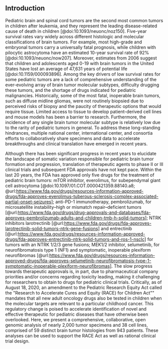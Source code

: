 ## Introduction

Pediatric brain and spinal cord tumors are the second most common tumors in children after leukemia, and they represent the leading disease-related cause of death in children [@doi:10.1093/neuonc/noz150]. 
Five-year survival rates vary widely across different histologic and molecular classifications of brain tumors.
For example, most high-grade and embryonal tumors carry a universally fatal prognosis, while children with pilocytic astrocytoma have an estimated 10-year survival rate of 92% [@doi:10.1093/neuonc/now207]. 
Moreover, estimates from 2006 suggest that children and adolescents aged 0-19 with brain tumors in the United States have lost an average of 47,631 years of potential life [@doi:10.1159/000093896]. 
Among the key drivers of low survival rates for some pediatric tumors are a lack of comprehensive understanding of the ever-evolving array of brain tumor molecular subtypes, difficulty drugging these tumors, and the shortage of drugs indicated for pediatric malignancies. 
Historically, some of the most fatal, inoperable brain tumors, such as diffuse midline gliomas, were not routinely biopsied due to perceived risks of biopsy and the paucity of therapeutic options that would require tissue. 
Limited access to tissue to develop patient-derived cell lines and mouse models has been a barrier to research. 
Furthermore, the incidence of any single brain tumor molecular subtype is relatively low due to the rarity of pediatric tumors in general. 
To address these long-standing hindrances, multiple national center, international center, and consortia efforts to collaboratively share specimens and data to accelerate breakthroughs and clinical translation have emerged in recent years.

Although there has been significant progress in recent years to elucidate the landscape of somatic variation responsible for pediatric brain tumor formation and progression, translation of therapeutic agents to phase II or III clinical trials and subsequent FDA approvals have not kept pace. 
Within the last 20 years, the FDA has approved only five drugs for the treatment of pediatric brain tumors: mTOR inhibitor, everolimus, for subependymal giant cell astrocytoma [@doi:10.1097/01.COT.0000421359.88140.a8; @url:https://www.fda.gov/drugs/resources-information-approved-drugs/fda-approves-everolimus-tuberous-sclerosis-complex-associated-partial-onset-seizures]; anti-PD-1 immunotherapy, pembrolizumab, for microsatellite instability–high or mismatch repair–deficient tumors [@url:https://www.fda.gov/drugs/drug-approvals-and-databases/fda-approves-pembrolizumab-adults-and-children-tmb-h-solid-tumors]; NTRK inhibitors larotrectinib [@url:https://www.fda.gov/drugs/fda-approves-larotrectinib-solid-tumors-ntrk-gene-fusions] and entrectinib [@url:https://www.fda.gov/drugs/resources-information-approved-drugs/fda-approves-entrectinib-ntrk-solid-tumors-and-ros-1-nsclc] for tumors with an NTRK 1/2/3 gene fusions; MEK1/2 inhibitor, selumetinib, for neurofibromatosis type 1 (NF1) and symptomatic, inoperable plexiform neurofibromas [@url:https://www.fda.gov/drugs/resources-information-approved-drugs/fda-approves-selumetinib-neurofibromatosis-type-1-symptomatic-inoperable-plexiform-neurofibromas]. 
The slow progress towards therapeutic approvals is, in part, due to pharmaceutical company priorities and/or concerns regarding toxicity leading, making it challenging for researchers to obtain to drugs for pediatric clinical trials.
Critically, as of August 18, 2020, an amendment to the Pediatric Research Equity Act called the "Research to Accelerate Cures and Equity (RACE) for Children Act"" mandates that all new adult oncology drugs also be tested in children when the molecular targets are relevant to a particular childhood cancer. 
This regulatory change is poised to accelerate identification of novel and effective therapeutic for pediatric diseases that have otherwise been overlooked.
Here, we present a comprehensive, collaborative, open genomic analysis of nearly 2,000 tumor specimens and 38 cell lines, comprised of 59 distinct brain tumor histologies from 943 patients. 
These analyses can be used to support the RACE Act as well as rational clinical trial design.
